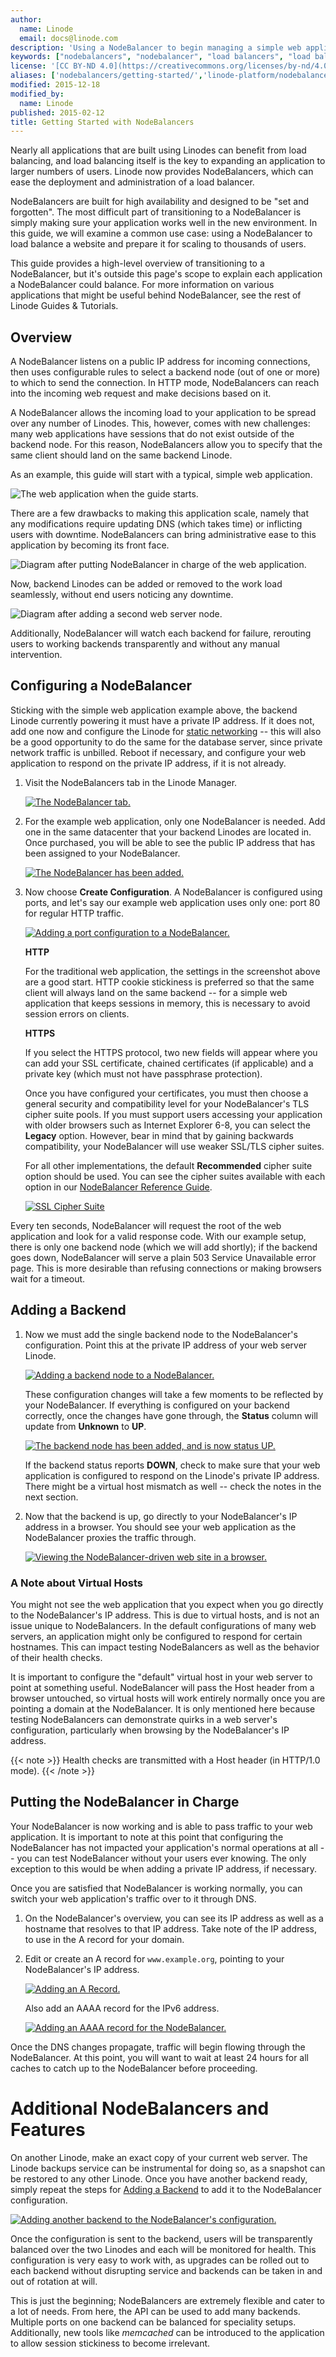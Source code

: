 ```yaml
---
author:
  name: Linode
  email: docs@linode.com
description: 'Using a NodeBalancer to begin managing a simple web application.'
keywords: ["nodebalancers", "nodebalancer", "load balancers", "load balancer", "load balancing", "high availability", "ha"]
license: '[CC BY-ND 4.0](https://creativecommons.org/licenses/by-nd/4.0)'
aliases: ['nodebalancers/getting-started/','linode-platform/nodebalancer-howto/']
modified: 2015-12-18
modified_by:
  name: Linode
published: 2015-02-12
title: Getting Started with NodeBalancers
---
```


Nearly all applications that are built using Linodes can benefit from load balancing, and load balancing itself is the key to expanding an application to larger numbers of users. Linode now provides NodeBalancers, which can ease the deployment and administration of a load balancer.

NodeBalancers are built for high availability and designed to be "set and forgotten". The most difficult part of transitioning to a NodeBalancer is simply making sure your application works well in the new environment. In this guide, we will examine a common use case: using a NodeBalancer to load balance a website and prepare it for scaling to thousands of users.

This guide provides a high-level overview of transitioning to a NodeBalancer, but it's outside this page's scope to explain each application a NodeBalancer could balance. For more information on various applications that might be useful behind NodeBalancer, see the rest of Linode Guides & Tutorials.

## Overview

A NodeBalancer listens on a public IP address for incoming connections, then uses configurable rules to select a backend node (out of one or more) to which to send the connection. In HTTP mode, NodeBalancers can reach into the incoming web request and make decisions based on it.

A NodeBalancer allows the incoming load to your application to be spread over any number of Linodes. This, however, comes with new challenges: many web applications have sessions that do not exist outside of the backend node. For this reason, NodeBalancers allow you to specify that the same client should land on the same backend Linode.

As an example, this guide will start with a typical, simple web application.

![The web application when the guide starts.](/docs/assets/806-starting-point.png)

There are a few drawbacks to making this application scale, namely that any modifications require updating DNS (which takes time) or inflicting users with downtime. NodeBalancers can bring administrative ease to this application by becoming its front face.

![Diagram after putting NodeBalancer in charge of the web application.](/docs/assets/807-first-step.png)

Now, backend Linodes can be added or removed to the work load seamlessly, without end users noticing any downtime.

![Diagram after adding a second web server node.](/docs/assets/808-scaling.png)

Additionally, NodeBalancer will watch each backend for failure, rerouting users to working backends transparently and without any manual intervention.

## Configuring a NodeBalancer

Sticking with the simple web application example above, the backend Linode currently powering it must have a private IP address. If it does not, add one now and configure the Linode for [static networking](/docs/networking/configuring-static-ip-interfaces/) -- this will also be a good opportunity to do the same for the database server, since private network traffic is unbilled. Reboot if necessary, and configure your web application to respond on the private IP address, if it is not already.

1.  Visit the NodeBalancers tab in the Linode Manager.

	[![The NodeBalancer tab.](/docs/assets/796-1.png)](/docs/assets/770-nodebalancer-tab.png)

2.  For the example web application, only one NodeBalancer is needed. Add one in the same datacenter that your backend Linodes are located in. Once purchased, you will be able to see the public IP address that has been assigned to your NodeBalancer.

	[![The NodeBalancer has been added.](/docs/assets/797-2.png)](/docs/assets/772-nodebalancer-added.png)

3.  Now choose **Create Configuration**. A NodeBalancer is configured using ports, and let's say our example web application uses only one: port 80 for regular HTTP traffic.

	[![Adding a port configuration to a NodeBalancer.](/docs/assets/798-3.png)](/docs/assets/774-add-port.png)

	**HTTP**

	For the traditional web application, the settings in the screenshot above are a good start. HTTP cookie stickiness is preferred so that the same client will always land on the same backend -- for a simple web application that keeps sessions in memory, this is necessary to avoid session errors on clients.

	**HTTPS**

	If you select the HTTPS protocol, two new fields will appear where you can add your SSL certificate, chained certificates (if applicable) and a private key (which must not have passphrase protection).

	Once you have configured your certificates, you must then choose a general security and compatibility level for your NodeBalancer's TLS cipher suite pools. If you must support users accessing your application with older browsers such as Internet Explorer 6-8, you can select the **Legacy** option. However, bear in mind that by gaining backwards compatibility, your NodeBalancer will use weaker SSL/TLS cipher suites.

	For all other implementations, the default **Recommended** cipher suite option should be used. You can see the cipher suites available with each option in our [NodeBalancer Reference Guide](/docs/platform/nodebalancer/nodebalancer-reference-guide#tls-cipher-suites).

	[![SSL Cipher Suite](/docs/assets/ssl-cipher-suite-resized.png)](/docs/assets/ssl-cipher-suite.png)

Every ten seconds, NodeBalancer will request the root of the web application and look for a valid response code. With our example setup, there is only one backend node (which we will add shortly); if the backend goes down, NodeBalancer will serve a plain 503 Service Unavailable error page. This is more desirable than refusing connections or making browsers wait for a timeout.

## Adding a Backend

1.  Now we must add the single backend node to the NodeBalancer's configuration. Point this at the private IP address of your web server Linode.

	[![Adding a backend node to a NodeBalancer.](/docs/assets/799-4.png)](/docs/assets/776-backend.png)

	These configuration changes will take a few moments to be reflected by your NodeBalancer. If everything is configured on your backend correctly, once the changes have gone through, the **Status** column will update from **Unknown** to **UP**.

	[![The backend node has been added, and is now status UP.](/docs/assets/800-5.png)](/docs/assets/778-backend-up.png)

	If the backend status reports **DOWN**, check to make sure that your web application is configured to respond on the Linode's private IP address. There might be a virtual host mismatch as well -- check the notes in the next section.

2.  Now that the backend is up, go directly to your NodeBalancer's IP address in a browser. You should see your web application as the NodeBalancer proxies the traffic through.

	[![Viewing the NodeBalancer-driven web site in a browser.](/docs/assets/801-6.png)](/docs/assets/780-success.png)

### A Note about Virtual Hosts

You might not see the web application that you expect when you go directly to the NodeBalancer's IP address. This is due to virtual hosts, and is not an issue unique to NodeBalancers. In the default configurations of many web servers, an application might only be configured to respond for certain hostnames. This can impact testing NodeBalancers as well as the behavior of their health checks.

It is important to configure the "default" virtual host in your web server to point at something useful. NodeBalancer will pass the Host header from a browser untouched, so virtual hosts will work entirely normally once you are pointing a domain at the NodeBalancer. It is only mentioned here because testing NodeBalancers can demonstrate quirks in a web server's configuration, particularly when browsing by the NodeBalancer's IP address.

 {{< note >}}
Health checks are transmitted with a Host header (in HTTP/1.0 mode).
{{< /note >}}

## Putting the NodeBalancer in Charge

Your NodeBalancer is now working and is able to pass traffic to your web application. It is important to note at this point that configuring the NodeBalancer has not impacted your application's normal operations at all -- you can test NodeBalancer without your users ever knowing. The only exception to this would be when adding a private IP address, if necessary.

Once you are satisfied that NodeBalancer is working normally, you can switch your web application's traffic over to it through DNS.

1.  On the NodeBalancer's overview, you can see its IP address as well as a hostname that resolves to that IP address. Take note of the IP address, to use in the A record for your domain.

2.  Edit or create an A record for `www.example.org`, pointing to your NodeBalancer's IP address.

	[![Adding an A Record.](/docs/assets/nodebalancer-a-record_small.png)](/docs/assets/nodebalancer-a-record.png)

	Also add an AAAA record for the IPv6 address.

	[![Adding an AAAA record for the NodeBalancer.](/docs/assets/804-9.png)](/docs/assets/786-dns-aaaa.png)

Once the DNS changes propagate, traffic will begin flowing through the NodeBalancer. At this point, you will want to wait at least 24 hours for all caches to catch up to the NodeBalancer before proceeding.

# Additional NodeBalancers and Features

On another Linode, make an exact copy of your current web server. The Linode backups service can be instrumental for doing so, as a snapshot can be restored to any other Linode. Once you have another backend ready, simply repeat the steps for [Adding a Backend](/docs/platform/nodebalancer/getting-started-with-nodebalancers#adding-a-backend) to add it to the NodeBalancer configuration.

[![Adding another backend to the NodeBalancer's configuration.](/docs/assets/805-10.png)](/docs/assets/788-another-backend.png)

Once the configuration is sent to the backend, users will be transparently balanced over the two Linodes and each will be monitored for health. This configuration is very easy to work with, as upgrades can be rolled out to each backend without disrupting service and backends can be taken in and out of rotation at will.

This is just the beginning; NodeBalancers are extremely flexible and cater to a lot of needs. From here, the API can be used to add many backends. Multiple ports on one backend can be balanced for speciality setups. Additionally, new tools like *memcached* can be introduced to the application to allow session stickiness to become irrelevant.